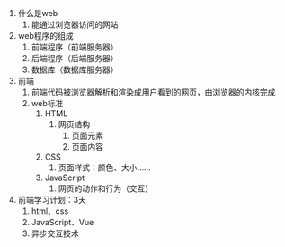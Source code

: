1. 什么是web
   1. 能通过浏览器访问的网站
2. web程序的组成
   1. 前端程序（前端服务器）
   2. 后端程序（后端服务器）
   3. 数据库（数据库服务器）
3. 前端 
   1. 前端代码被浏览器解析和渲染成用户看到的网页，由浏览器的内核完成
   2. web标准
      1. HTML
         1. 网页结构
            1. 页面元素
            2. 页面内容
      2. CSS
         1. 页面样式：颜色、大小……
      3. JavaScript
         1. 网页的动作和行为（交互）
4. 前端学习计划：3天
   1. html、css
   2. JavaScript、Vue
   3. 异步交互技术